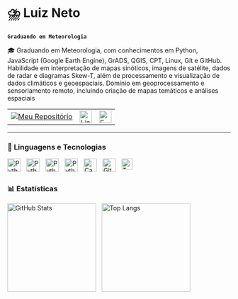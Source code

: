 # ⛈️ Luiz Neto

**`Graduando em Meteorologia`**

🎓  Graduando em Meteorologia, com conhecimentos em Python, JavaScript (Google Earth Engine), GrADS, QGIS, CPT, Linux, Git e GitHub. Habilidade em interpretação de mapas sinóticos, imagens de satélite, dados de radar e diagramas Skew-T, além de processamento e visualização de dados climáticos e geoespaciais. Domínio em geoprocessamento e sensoriamento remoto, incluindo criação de mapas temáticos e análises espaciais

<table>
  <tr>
    <td>
      <a href="https://github.com/luizz-neto?tab=repositories" target="_blank">
        <img 
          alt="Meu Repositório" 
          title="Meu Repositório" 
          src="https://custom-icon-badges.demolab.com/badge/-My%20Repos-blue?style=for-the-badge&logoColor=white&logo=repo"/>
      </a>
    </td>
    <td>
      <a href="https://www.linkedin.com/in/luiz-neto-116a0a356/" target="_blank">
        <img 
          alt="LinkedIn" 
          title="LinkedIn" 
          src="https://upload.wikimedia.org/wikipedia/commons/0/01/LinkedIn_Logo.svg" 
          height="28"/>
      </a>
    </td>
    <td>
      <a href="mailto:luiz.neto@icat.ufal.br">
        <img 
          alt="E-mail" 
          title="luiz.neto@icat.ufal.br" 
          src="https://custom-icon-badges.demolab.com/badge/luiz.neto@icat.ufal.br-E61B23.svg?logo=mail" 
          height="28"/>
      </a>
    </td>
  </tr>
</table>






    
---

### 🤖 Linguagens e Tecnologias


<img 
    align="left" 
    alt="Python" 
    title="Python"
    width="30px" 
    style="padding-right: 10px;" 
    src="https://cdn.jsdelivr.net/gh/devicons/devicon@latest/icons/python/python-original.svg">


<img 
    align="left" 
    alt="Python" 
    title="QGIS"
    width="30px" 
    style="padding-right: 10px;" 
    src="https://upload.wikimedia.org/wikipedia/commons/7/77/Qgis-icon-3.0.png?20180304175057" decoding="async" width="30">


<img 
    align="left" 
    alt="Python" 
    title="Excel"
    width="30px" 
    style="padding-right: 10px;" 
   src="https://upload.wikimedia.org/wikipedia/commons/thumb/7/73/Microsoft_Excel_2013-2019_logo.svg/587px-Microsoft_Excel_2013-2019_logo.svg.png?20221202081052">

 <img 
    align="left" 
    alt="Python" 
    title="GEE"
    width="30px" 
    style="padding-right: 10px;" 
   src="https://images.icon-icons.com/1508/PNG/512/googleearth-engine_104576.png">
   
   <img 
    align="left" 
    alt="Canva" 
    title="Canva"
    width="30px" 
    style="padding-right: 10px;" 
    src="https://cdn-1.webcatalog.io/catalog/canva-cn/canva-cn-icon-filled-256.png?v=1754269934555">
    <img 
    align="left" 
    alt="GitHub" 
    title="GitHub"
    width="30px" 
    style="padding-right: 10px;" 
    src="https://cdn-1.webcatalog.io/catalog/github/github-icon-filled-256.png?v=1756687729671">
    <img 
    align="left" 
    alt="Tux" 
    title="Linux"
    width="25px" 
    style="padding-right: 10px;" 
    src="https://upload.wikimedia.org/wikipedia/commons/thumb/3/35/Tux.svg/250px-Tux.svg.png">

<br/>
<br/>

### 📊 Estatísticas

<p>

<img 
    align="left" 
    alt="GitHub Stats" 
    height="200" 
    style="padding-right: 10px;" 
    src="https://github-readme-stats.vercel.app/api?username=luizz-neto&show_icons=true&theme=github_dark&include_all_commites=true&locale=pt-br"
/>

<img 
    align="left" 
    alt="Top Langs" 
    height="200" 
    src="https://github-readme-stats.vercel.app/api/top-langs/?username=luizz-neto&size_weight=0.5&count_weight=0.5&theme=github_dark&locale=pt-br"
/>

    


      
</p>



